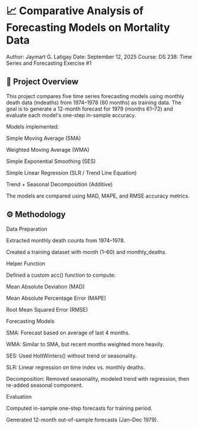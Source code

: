# 📈 Comparative Analysis of Forecasting Models on Mortality Data

Author: Jaymart G. Latigay
Date: September 12, 2025
Course: DS 238: Time Series and Forecasting
Exercise #1

## 📌 Project Overview

This project compares five time series forecasting models using monthly death data (mdeaths) from 1974–1978 (60 months) as training data. The goal is to generate a 12-month forecast for 1979 (months 61–72) and evaluate each model's one-step in-sample accuracy.

Models implemented:

Simple Moving Average (SMA)

Weighted Moving Average (WMA)

Simple Exponential Smoothing (SES)

Simple Linear Regression (SLR / Trend Line Equation)

Trend + Seasonal Decomposition (Additive)

The models are compared using MAD, MAPE, and RMSE accuracy metrics.

## ⚙️ Methodology

Data Preparation

Extracted monthly death counts from 1974–1978.

Created a training dataset with month (1–60) and monthly_deaths.

Helper Function

Defined a custom acc() function to compute:

Mean Absolute Deviation (MAD)

Mean Absolute Percentage Error (MAPE)

Root Mean Squared Error (RMSE)

Forecasting Models

SMA: Forecast based on average of last 4 months.

WMA: Similar to SMA, but recent months weighted more heavily.

SES: Used HoltWinters() without trend or seasonality.

SLR: Linear regression on time index vs. monthly deaths.

Decomposition: Removed seasonality, modeled trend with regression, then re-added seasonal component.

Evaluation

Computed in-sample one-step forecasts for training period.

Generated 12-month out-of-sample forecasts (Jan–Dec 1979).

